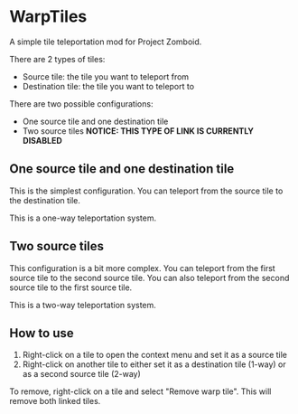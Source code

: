 # WarpTiles
A simple tile teleportation mod for Project Zomboid.

There are 2 types of tiles:
- Source tile: the tile you want to teleport from
- Destination tile: the tile you want to teleport to

There are two possible configurations:
- One source tile and one destination tile
- Two source tiles **NOTICE: THIS TYPE OF LINK IS CURRENTLY DISABLED**

## One source tile and one destination tile
This is the simplest configuration. You can teleport from the source tile to the destination tile.

This is a one-way teleportation system.

## Two source tiles
This configuration is a bit more complex. You can teleport from the first source tile to the second source tile. You can also teleport from the second source tile to the first source tile.

This is a two-way teleportation system.

## How to use
1. Right-click on a tile to open the context menu and set it as a source tile 
2. Right-click on another tile to either set it as a destination tile (1-way) or as a second source tile (2-way)

To remove, right-click on a tile and select "Remove warp tile". This will remove both linked tiles.
